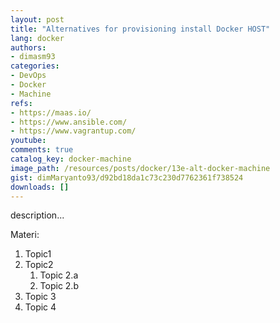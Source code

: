 ```yaml
---
layout: post
title: "Alternatives for provisioning install Docker HOST"
lang: docker
authors:
- dimasm93
categories:
- DevOps
- Docker
- Machine
refs: 
- https://maas.io/
- https://www.ansible.com/
- https://www.vagrantup.com/
youtube: 
comments: true
catalog_key: docker-machine
image_path: /resources/posts/docker/13e-alt-docker-machine
gist: dimMaryanto93/d92bd18da1c73c230d7762361f738524
downloads: []
---
```



description...

<!--more-->

Materi: 

1. Topic1
2. Topic2
    1. Topic 2.a
    2. Topic 2.b
3. Topic 3
4. Topic 4